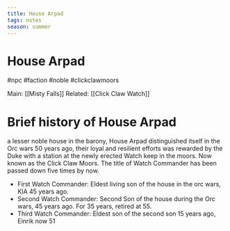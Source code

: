 ```yaml
---
title: House Arpad
tags: notes
season: summer
---
```

 
# House Arpad
#npc #faction #noble  #clickclawmoors 

Main: [[Misty Falls]]
Related: [[Click Claw Watch]]

# Brief history of House Arpad
a lesser noble house in the barony, House Arpad distinguished itself in the Orc wars 50 years ago, their loyal and resilient efforts was rewarded by the Duke with a station at the newly erected Watch keep in the moors. Now known as the Click Claw Moors. The title of Watch Commander has been passed down five times by now. 
 - First Watch Commander: Eldest living son of the house in the orc wars, KIA 45 years ago.
 - Second Watch Commander: Second Son of the house during the Orc wars, 45 years ago. For 35 years, retired at 55.
 - Third Watch Commander: Eldest son of the second son 15 years ago, Einrik now 51
 
